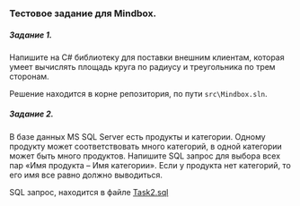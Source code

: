 ### Тестовое задание для Mindbox.

##### Задание 1.
Напишите на C# библиотеку для поставки внешним клиентам, которая умеет вычислять площадь круга по радиусу и треугольника по трем сторонам.

Решение находится в корне репозитория, по пути `src\Mindbox.sln`.

##### Задание 2.
В базе данных MS SQL Server есть продукты и категории. Одному продукту может соответствовать много категорий, в одной категории может быть много продуктов. Напишите SQL запрос для выбора всех пар «Имя продукта – Имя категории». Если у продукта нет категорий, то его имя все равно должно выводиться.

SQL запрос, находится в файле [Task2.sql](Task2.sql)
